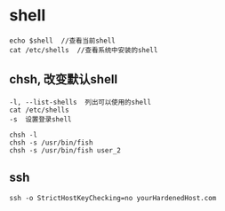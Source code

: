 # shell

```
echo $shell  //查看当前shell
cat /etc/shells  //查看系统中安装的shell
```

## chsh, 改变默认shell

```
-l, --list-shells  列出可以使用的shell
cat /etc/shells
-s  设置登录shell
```

```
chsh -l
chsh -s /usr/bin/fish
chsh -s /usr/bin/fish user_2
```

## ssh

```
ssh -o StrictHostKeyChecking=no yourHardenedHost.com
```
